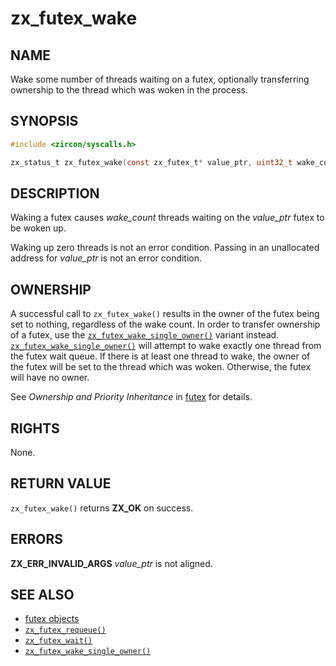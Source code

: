 # zx_futex_wake

## NAME

<!-- Updated by update-docs-from-abigen, do not edit. -->

Wake some number of threads waiting on a futex, optionally transferring ownership to the thread which was woken in the process.

## SYNOPSIS

<!-- Updated by update-docs-from-abigen, do not edit. -->

```c
#include <zircon/syscalls.h>

zx_status_t zx_futex_wake(const zx_futex_t* value_ptr, uint32_t wake_count);
```

## DESCRIPTION

Waking a futex causes *wake_count* threads waiting on the *value_ptr*
futex to be woken up.

Waking up zero threads is not an error condition.  Passing in an unallocated
address for *value_ptr* is not an error condition.

## OWNERSHIP

A successful call to `zx_futex_wake()` results in the owner of the futex being
set to nothing, regardless of the wake count.  In order to transfer ownership of
a futex, use the [`zx_futex_wake_single_owner()`] variant instead.
[`zx_futex_wake_single_owner()`] will attempt to wake exactly one thread from the
futex wait queue.  If there is at least one thread to wake, the owner of the
futex will be set to the thread which was woken.  Otherwise, the futex will have
no owner.

See *Ownership and Priority Inheritance* in [futex](../objects/futex.md) for
details.

## RIGHTS

<!-- Updated by update-docs-from-abigen, do not edit. -->

None.

## RETURN VALUE

`zx_futex_wake()` returns **ZX_OK** on success.

## ERRORS

**ZX_ERR_INVALID_ARGS**  *value_ptr* is not aligned.

## SEE ALSO

 - [futex objects](../objects/futex.md)
 - [`zx_futex_requeue()`]
 - [`zx_futex_wait()`]
 - [`zx_futex_wake_single_owner()`]

<!-- References updated by update-docs-from-abigen, do not edit. -->

[`zx_futex_requeue()`]: futex_requeue.md
[`zx_futex_wait()`]: futex_wait.md
[`zx_futex_wake_single_owner()`]: futex_wake_single_owner.md
